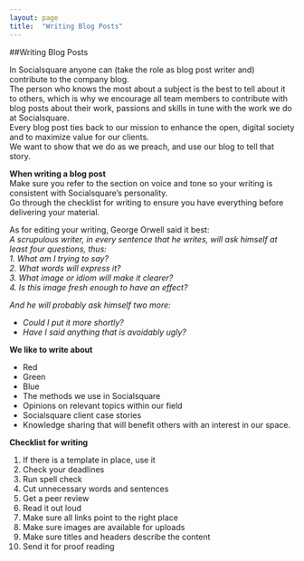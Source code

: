```yaml
---
layout: page
title:  "Writing Blog Posts"
---
```


##Writing Blog Posts

In Socialsquare anyone can (take the role as blog post writer and) contribute to the company blog.  
The person who knows the most about a subject is the best to tell about it to others, which is why we encourage all team members to contribute with blog posts about their work, passions and skills in tune with the work we do at Socialsquare.  
Every blog post ties back to our mission to enhance the open, digital society and to maximize value for our clients.  
We want to show that we do as we preach, and use our blog to tell that story. 

**When writing a blog post**  
Make sure you refer to the section on voice and tone so your writing is consistent with Socialsquare’s personality.   
Go through the checklist for writing to ensure you have everything before delivering your material. 

As for editing your writing, George Orwell said it best:  
_A scrupulous writer, in every sentence that he writes, will ask himself at least four questions, thus:_  
_1. What am I trying to say?_  
_2. What words will express it?_  
_3. What image or idiom will make it clearer?_  
_4. Is this image fresh enough to have an effect?_  

_And he will probably ask himself two more:_  
- *Could I put it more shortly?*   
- *Have I said anything that is avoidably ugly?*  

**We like to write about**  
-   Red
-   Green
-   Blue
-   The methods we use in Socialsquare  
-   Opinions on relevant topics within our field  
-   Socialsquare client case stories  
-   Knowledge sharing that will benefit others with an interest in our space.   

**Checklist for writing**  
1. If there is a template in place, use it  
2. Check your deadlines  
3. Run spell check  
4. Cut unnecessary words and sentences  
5. Get a peer review  
6. Read it out loud  
7. Make sure all links point to the right place  
8. Make sure images are available for uploads  
9. Make sure titles and headers describe the content  
10. Send it for proof reading  
